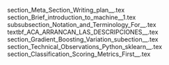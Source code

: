 section_Meta_Section_Writing_plan__.tex
section_Brief_introduction_to_machine__1.tex
subsubsection_Notation_and_Terminology_For__.tex
textbf_ACA_ARRANCAN_LAS_DESCRIPCIONES__.tex
section_Gradient_Boosting_Variation_subection__.tex
section_Technical_Observations_Python_sklearn__.tex
section_Classification_Scoring_Metrics_First__.tex
